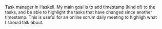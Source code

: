 Task manager in Haskell. My main goal is to add timestamp (kind of) to the tasks, and be able to highlight the tasks that have changed since another timestamp. This is useful for an online scrum daily meeting to highligh what I should talk about.
